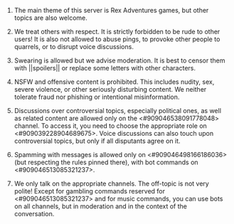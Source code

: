 1. The main theme of this server is Rex Adventures games, but other topics are also welcome.

2. We treat others with respect. It is strictly forbidden to be rude to other users! It is also not allowed to abuse pings, to provoke other people to quarrels, or to disrupt voice discussions.

3. Swearing is allowed but we advise moderation. It is best to censor them with ||spoilers|| or replace some letters with other characters.

4. NSFW and offensive content is prohibited. This includes nudity, sex, severe violence, or other seriously disturbing content. We neither tolerate fraud nor phishing or intentional misinformation.

5. Discussions over controversial topics, especially political ones, as well as related content are allowed only on the⁠ <#909046538091778048> channel. To access it, you need to choose the appropriate role on <#909039228904689675>. Voice discussions can also touch upon controversial topics, but only if all disputants agree on it.

6. Spamming with messages is allowed only on <#909046498166186036> (but respecting the rules pinned there), with bot commands on <#909046513085321237>.

7. We only talk on the appropriate channels. The off-topic is not very polite! Except for gambling commands reserved for <#909046513085321237> and for music commands, you can use bots on all channels, but in moderation and in the context of the conversation.